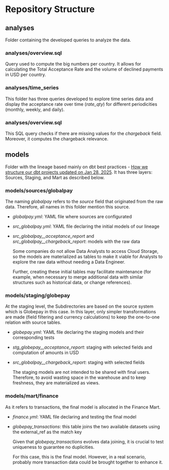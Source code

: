 # Repository Structure

## analyses
Folder containing the developed queries to analyze the data.

### analyses/overview.sql
Query used to compute the big numbers per country. It allows for calculating the Total Acceptance Rate and the volume of declined payments in USD per country.

### analyses/time_series
This folder has three queries developed to explore time series data and display the acceptance rate over time (_rate_qty_) for different periodicities (monthly, weekly, and daily).

### analyses/overview.sql
This SQL query checks if there are missing values for the _chargeback_ field. Moreover, it computes the chargeback relevance.

## models
Folder with the lineage based mainly on dbt best practices - [How we structure our dbt projects updated on Jan 28, 2025](https://docs.getdbt.com/best-practices/how-we-structure/1-guide-overview). It has three layers: Sources, Staging, and Mart as described below.

### models/sources/globalpay

The naming _globalpay_ refers to the _source_ field that originated from the raw data. Therefore, all names in this folder mention this source.

- _globalpay.yml_: YAML file where sources are configurated
- _src_globalpay.yml_: YAML file declaring the initial models of our lineage
- _src_globalpay__acceptance_report_ and _src_globalpay__chargeback_report_: models with the raw data


  Some companies do not allow Data Analysts to access Cloud Storage, so the models are materialized as tables to make it viable for Analysts to explore the raw data without needing a Data Engineer. 


  Further, creating these initial tables may facilitate maintenance (for example, when necessary to merge additional data with similar structures such as historical data, or change references).

### models/staging/globepay

At the staging level, the Subdirectories are based on the source system which is Globepay in this case. In this layer, only simpler transformations are made (field filtering and currency calculations) to keep the one-to-one relation with source tables.

- _globepay.yml_: YAML file declaring the staging models and their corresponding tests
- _stg_globepay__acceptance_report_: staging with selected fields and computation of amounts in USD
- _src_globalpay__chargeback_report_: staging with selected fields

  The staging models are not intended to be shared with final users. Therefore, to avoid wasting space in the warehouse and to keep freshness, they are materialized as views.

### models/mart/finance

As it refers to transactions, the final model is allocated in the Finance Mart. 

- _finance.yml_: YAML file declaring and testing the final model
- _globepay_transactions_: this table joins the two available datasets using the external_ref as the match key

  Given that _globepay_transactions_ evolves data joining, it is crucial to test uniqueness to guarantee no duplicities.
  
  For this case, this is the final model. However, in a real scenario, probably more transaction data could be brought together to enhance it.

